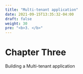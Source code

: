 ```yaml
---
title: "Multi-tenant application"
date: 2021-09-15T13:35:32-04:00
draft: false
weight: 30
pre: "<b>3. </b>"
---
```



# Chapter Three

Building a Multi-tenant application

